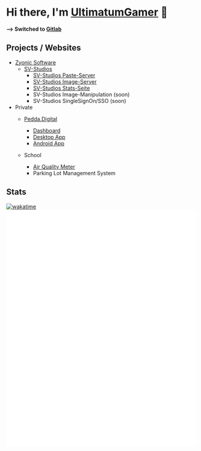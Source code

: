 # Hi there, I'm [UltimatumGamer][website] 👋
**--> Switched to [Gitlab][gitlab]**

## Projects / Websites
- [Zyonic Software](https://zyonicsoftware.com/)
  - [SV-Studios](https://sv-studios.net/)
    - [SV-Studios Paste-Server](https://paste.sv-studios.net/)
    - [SV-Studios Image-Server](https://image.sv-studios.net/)
    - [SV-Studios Stats-Seite](https://stats.sv-studios.net/)
    - SV-Studios Image-Manipulation (soon)
    - SV-Studios SingleSignOn/SSO (soon)
- Private
  - [Pedda.Digital](https://pedda.digital/)
    - [Dashboard](https://dashboard.pedda.digital/) 
    - [Desktop App](https://dashboard-app.pedda.digital/) 
    - [Android App](https://github.com/UltimatumGamer/P-DashboardMobileApp/releases)

  - School
    - [Air Quality Meter](https://dashboard.pedda.digital/en/thermometer)
    - Parking Lot Management System

## Stats
[![wakatime](https://wakatime.com/badge/user/0491e8de-5c83-454d-bc08-24d9521cee16.svg)](https://wakatime.com/@0491e8de-5c83-454d-bc08-24d9521cee16)
![Metrics](https://github.com/UltimatumGamer/UltimatumGamer/blob/master/github-metrics.svg)

[website]: https://pedda.digital
[gitlab]: https://gitlab.zyonicsoftware.com/UltimatumGamer/
[twitter]: https://twitter.com/ultimatumgamer1
[youtube]: https://www.youtube.com/channel/UCHAwnRWgTi3Pp_T6cHBSr4Q
[instagram]: https://instagram.com/ultimatumgamer1
